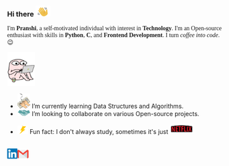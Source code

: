 ### Hi there <img src='assets/hey.gif' width='35px' height='25px'>

<p style="font-family:Georgia">
I'm <b>Pranshi</b>, a self-motivated individual with interest in <b>Technology</b>. I'm an Open-source enthusiast with skills in <b>Python</b>, <b>C</b>, and <b>Frontend Development</b>. I turn <em>coffee into code</em>. 😉
</p>

<img src='assets/code.gif' width='65px' height='80px'>

- <img src='assets/dsa.gif' width='30px' height='35px'>  I’m currently learning Data Structures and Algorithms.
- <img src='assets/collaborate.gif' width='30px' height='15px'> I’m looking to collaborate on various Open-source projects.
<!-- - <img src='assets/mail.gif' width='30px' height='20px'>  How to reach me: Shoot me an email at apranshi11@gmail.com -->
- <img src='assets/fun.gif' width='25px' height='20px'> Fun fact: I don't always study, sometimes it's just <img src='assets/netflix.gif' width='55px' height='25px'>

<br>

<a href="https://www.linkedin.com/in/pranshi-jindal-128526198/">
    <img align="left" alt="Pranshi Jindal | Linkedin" width="24px" src="assets/linkedin.svg" />
</a>
<a href="mailto:apranshi11@gmail.com">
    <img align="left" alt="Pranshi Jindal | Gmail" width="26px" src="assets/gmail.svg" />
</a>
